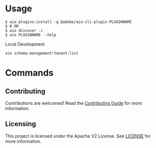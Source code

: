 # Usage
```sh-session
$ aio plugins:install -g @adobe/aio-cli-plugin-PLUGINNAME
$ # OR
$ aio discover -i
$ aio PLUGINNAME --help
```
Local Development
```aio plugins:link schema-management/tenant/list
aio schema-management:tenant:list
```

# Commands
<!-- commands -->

<!-- commandsstop -->

## Contributing

Contributions are welcomed! Read the [Contributing Guide](CONTRIBUTING.md) for more information.

## Licensing

This project is licensed under the Apache V2 License. See [LICENSE](LICENSE) for more information.
